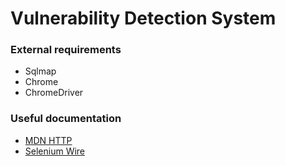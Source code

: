 # Vulnerability Detection System

### External requirements
*   Sqlmap
*   Chrome
*   ChromeDriver

### Useful documentation
*   [MDN HTTP](https://developer.mozilla.org/en-US/docs/Web/HTTP)
*   [Selenium Wire](https://github.com/wkeeling/selenium-wire)
